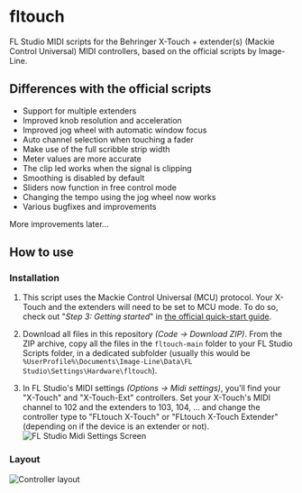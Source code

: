 # fltouch
FL Studio MIDI scripts for the Behringer X-Touch + extender(s) (Mackie Control Universal) MIDI controllers, based on the official scripts by Image-Line.

## Differences with the official scripts
- Support for multiple extenders
- Improved knob resolution and acceleration
- Improved jog wheel with automatic window focus
- Auto channel selection when touching a fader
- Make use of the full scribble strip width
- Meter values are more accurate
- The clip led works when the signal is clipping
- Smoothing is disabled by default
- Sliders now function in free control mode
- Changing the tempo using the jog wheel now works
- Various bugfixes and improvements

More improvements later...

## How to use

### Installation

1. This script uses the Mackie Control Universal (MCU) protocol. Your X-Touch and the extenders will need to be set to MCU mode. To do so, check out "*Step 3: Getting started*" in [the official quick-start guide](https://mediadl.musictribe.com/media/PLM/data/docs/P0B1X/X-TOUCH_QSG_WW.pdf).

2. Download all files in this repository *(Code -> Download ZIP)*. From the ZIP archive, copy all the files in the `fltouch-main` folder to your FL Studio Scripts folder, in a dedicated subfolder (usually this would be `%UserProfile%\Documents\Image-Line\Data\FL Studio\Settings\Hardware\fltouch`).

3. In FL Studio's MIDI settings *(Options -> Midi settings)*, you'll find your "X-Touch" and "X-Touch-Ext" controllers. Set your X-Touch's MIDI channel to 102 and the extenders to 103, 104, ... and change the controller type to "FLtouch X-Touch" or "FLtouch X-Touch Extender" (depending on if the device is an extender or not). 
![FL Studio Midi Settings Screen](https://user-images.githubusercontent.com/3641681/146776383-881f86f8-23a2-447d-92a4-8486697f1908.png)

### Layout
![Controller layout](https://user-images.githubusercontent.com/3641681/146751933-f87b5be7-c3c2-41ce-8025-19574a23abfa.png)
